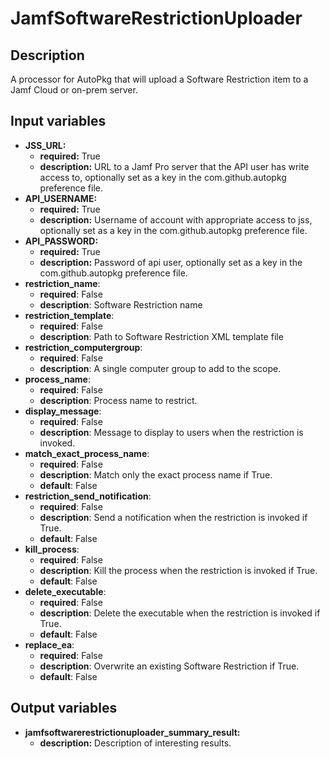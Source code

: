 # JamfSoftwareRestrictionUploader

## Description

A processor for AutoPkg that will upload a Software Restriction item to a Jamf Cloud or on-prem server.

## Input variables

- **JSS_URL:**
  - **required:** True
  - **description:** URL to a Jamf Pro server that the API user has write access to, optionally set as a key in the com.github.autopkg preference file.
- **API_USERNAME:**
  - **required:** True
  - **description:** Username of account with appropriate access to jss, optionally set as a key in the com.github.autopkg preference file.
- **API_PASSWORD:**
  - **required:** True
  - **description:** Password of api user, optionally set as a key in the com.github.autopkg preference file.
- **restriction_name**:
  - **required**: False
  - **description**: Software Restriction name
- **restriction_template**:
  - **required**: False
  - **description**: Path to Software Restriction XML template file
- **restriction_computergroup**:
  - **required**: False
  - **description**: A single computer group to add to the scope.
- **process_name**:
  - **required**: False
  - **description**: Process name to restrict.
- **display_message**:
  - **required**: False
  - **description**: Message to display to users when the restriction is invoked.
- **match_exact_process_name**:
  - **required**: False
  - **description**: Match only the exact process name if True.
  - **default**: False
- **restriction_send_notification**:
  - **required**: False
  - **description**: Send a notification when the restriction is invoked if True.
  - **default**: False
- **kill_process**:
  - **required**: False
  - **description**: Kill the process when the restriction is invoked if True.
  - **default**: False
- **delete_executable**:
  - **required**: False
  - **description**: Delete the executable when the restriction is invoked if True.
  - **default**: False
- **replace_ea**:
  - **required**: False
  - **description**: Overwrite an existing Software Restriction if True.
  - **default**: False

## Output variables

- **jamfsoftwarerestrictionuploader_summary_result:**
  - **description:** Description of interesting results.
